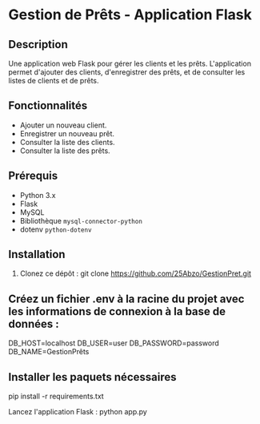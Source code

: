 # Gestion de Prêts - Application Flask

## Description
Une application web Flask pour gérer les clients et les prêts. L'application permet d'ajouter des clients, d'enregistrer des prêts, et de consulter les listes de clients et de prêts.

## Fonctionnalités
- Ajouter un nouveau client.
- Enregistrer un nouveau prêt.
- Consulter la liste des clients.
- Consulter la liste des prêts.

## Prérequis
- Python 3.x
- Flask
- MySQL
- Bibliothèque `mysql-connector-python`
- dotenv `python-dotenv`

## Installation
1. Clonez ce dépôt :
   git clone https://github.com/25Abzo/GestionPret.git

## Créez un fichier .env à la racine du projet avec les informations de connexion à la base de données :
DB_HOST=localhost
DB_USER=user
DB_PASSWORD=password
DB_NAME=GestionPrêts

## Installer les paquets nécessaires
pip install -r requirements.txt

Lancez l'application Flask :
python app.py
